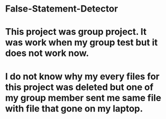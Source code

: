 # False-Statement-Detector
# This project was group project. It was work when my group test but it does not work now.
# I do not know why my every files for this project was deleted but one of my group member sent me same file with file that gone on my laptop.
